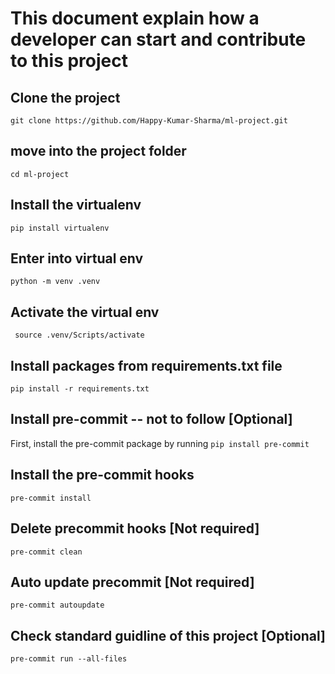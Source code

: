 # This document explain how a developer can start and contribute to this project

## Clone the project
`git clone https://github.com/Happy-Kumar-Sharma/ml-project.git`

## move into the project folder
`cd ml-project`

## Install the virtualenv
`pip install virtualenv`

## Enter into virtual env
`python -m venv .venv`

## Activate the virtual env
` source .venv/Scripts/activate`

## Install packages from requirements.txt file
`pip install -r requirements.txt`

## Install pre-commit -- not to follow [Optional]
First, install the pre-commit package by running
`pip install pre-commit`

## Install the pre-commit hooks
`pre-commit install`

## Delete precommit hooks [Not required]
`pre-commit clean`

## Auto update precommit [Not required]
`pre-commit autoupdate`

## Check standard guidline of this project [Optional]
`pre-commit run --all-files`
